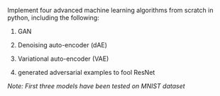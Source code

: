 Implement four advanced machine learning algorithms from scratch in python, including the following:

1. GAN

2. Denoising auto-encoder (dAE) 

3. Variational auto-encoder (VAE)

4. generated adversarial examples to fool ResNet

*Note: First three models have been tested on MNIST dataset*
